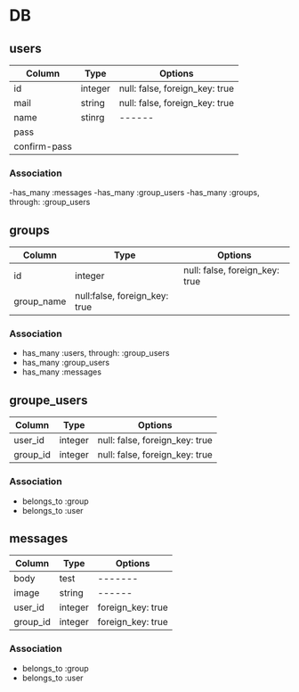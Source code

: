 
# DB

## users

|Column|Type|Options|
|------|----|-------|
|id|integer|null: false, foreign_key: true|
|mail|string|null: false, foreign_key: true|
|name|stinrg|------|
|pass|
|confirm-pass|



### Association

-has_many :messages
-has_many :group_users
-has_many :groups, through: :group_users

## groups

|Column|Type|Options|
|------|----|-------|
|id|integer|null: false, foreign_key: true|
|group_name|null:false, foreign_key: true|
### Association

- has_many :users, through: :group_users
- has_many :group_users
- has_many :messages

## groupe_users

|Column|Type|Options|
|------|----|-------|
|user_id|integer|null: false, foreign_key: true|
|group_id|integer|null: false, foreign_key: true|

### Association
- belongs_to :group
- belongs_to :user


## messages

|Column|Type|Options|
|------|----|-------|
|body|test|-------|
|image|string|------|
|user_id|integer|foreign_key: true|
|group_id|integer|foreign_key: true|
### Association
- belongs_to :group
- belongs_to :user
